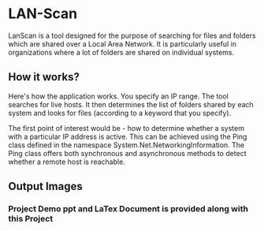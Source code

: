 # LAN-Scan

LanScan is a tool designed for the purpose of searching for files and folders which are shared over a Local Area Network. It is particularly useful in organizations where a lot of folders are shared on individual systems.

## How it works?

Here's how the application works. You specify an IP range. The tool searches for live hosts. It then determines the list of folders shared by each system and looks for files (according to a keyword that you specify).

The first point of interest would be - how to determine whether a system with a particular IP address is active. This can be achieved using the Ping class defined in the namespace System.Net.NetworkingInformation. The Ping class offers both synchronous and asynchronous methods to detect whether a remote host is reachable.

## Output Images

### Project Demo ppt and LaTex Document is provided along with this Project 
